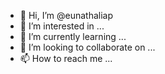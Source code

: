 - 👋 Hi, I’m @eunathaliap
- 👀 I’m interested in ...
- 🌱 I’m currently learning ...
- 💞️ I’m looking to collaborate on ...
- 📫 How to reach me ...

<!---
eunathaliap/eunathaliap is a ✨ special ✨ repository because its `README.md` (this file) appears on your GitHub profile.
You can click the Preview link to take a look at your changes.
--->
